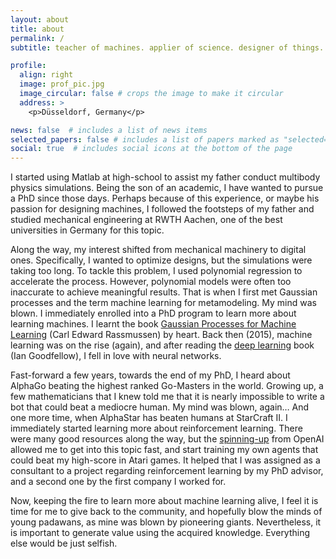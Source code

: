 ```yaml
---
layout: about
title: about
permalink: /
subtitle: teacher of machines. applier of science. designer of things.

profile:
  align: right
  image: prof_pic.jpg
  image_circular: false # crops the image to make it circular
  address: >
    <p>Düsseldorf, Germany</p>

news: false  # includes a list of news items
selected_papers: false # includes a list of papers marked as "selected={true}"
social: true  # includes social icons at the bottom of the page
---
```


I started using Matlab at high-school to assist my father conduct multibody physics simulations. 
Being the son of an academic, I have wanted to pursue a PhD since those days. 
Perhaps because of this experience, or maybe his passion for designing machines, I followed the footsteps of my father and studied mechanical engineering at RWTH Aachen, one of the best universities in Germany for this topic.

Along the way, my interest shifted from mechanical machinery to digital ones. Specifically, I wanted to optimize designs, but the simulations were taking too long. 
To tackle this problem, I used polynomial regression to accelerate the process. However, polynomial models were often too inaccurate to achieve meaningful results. 
That is when I first met Gaussian processes and the term machine learning for metamodeling. My mind was blown. I immediately enrolled into a PhD program to learn more about learning machines. 
I learnt the book <a href="http://gaussianprocess.org/gpml/chapters/RW.pdf">Gaussian Processes for Machine Learning</a> (Carl Edward Rassmussen) by heart.
 Back then (2015), machine learning was on the rise (again), and after reading the <a href="https://www.deeplearningbook.org/">deep learning</a> book (Ian Goodfellow), I fell in love with neural networks.

Fast-forward a few years, towards the end of my PhD, I heard about AlphaGo beating the highest ranked Go-Masters in the world. 
Growing up, a few mathematicians that I knew told me that it is nearly impossible to write a bot that could beat a mediocre human. My mind was blown, again… And one more time, when AlphaStar has beaten humans at StarCraft II. 
I immediately started learning more about reinforcement learning. There were many good resources along the way, 
but the <a href="https://spinningup.openai.com/en/latest/">spinning-up</a> from OpenAI allowed me to get into this topic fast, and start training my own agents that could beat my high-score in Atari games. 
It helped that I was assigned as a consultant to a project regarding reinforcement learning by my PhD advisor, and a second one by the first company I worked for.

Now, keeping the fire to learn more about machine learning alive, I feel it is time for me to give back to the community, and hopefully blow the minds of young padawans, as mine was blown by pioneering giants. 
Nevertheless, it is important to generate value using the acquired knowledge. Everything else would be just selfish.



